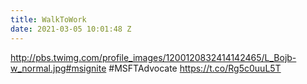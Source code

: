 ```yaml
---
title: WalkToWork
date: 2021-03-05 10:01:48 Z
---
```


 http://pbs.twimg.com/profile_images/1200120832414142465/L_Bojb-w_normal.jpg#msignite #MSFTAdvocate https://t.co/Rg5c0uuL5T